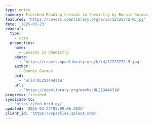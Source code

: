```yaml
---
type: entry
summary: Finished Reading Lessons in Chemistry by Bonnie Garmus
featured: 'https://covers.openlibrary.org/b/id/12725772-M.jpg'
date: '2025-03-23'
read-of:
  type:
    - cite
  properties:
    name:
      - Lessons in Chemistry
    photo:
      - 'https://covers.openlibrary.org/b/id/12725772-M.jpg'
    author:
      - Bonnie Garmus
    uid:
      - 'olid:OL25344431W'
    url:
      - 'https://openlibrary.org/works/OL25344431W'
progress: finished
syndicate-to:
  - 'https://fed.brid.gy/'
updated: '2025-03-24T05:09:06.203Z'
client_id: 'https://sparkles.sploot.com/'
---
```


